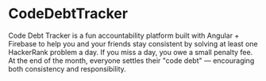 # CodeDebtTracker
Code Debt Tracker is a fun accountability platform built with Angular + Firebase to help you and your friends stay consistent by solving at least one HackerRank problem a day. If you miss a day, you owe a small penalty fee. At the end of the month, everyone settles their "code debt" — encouraging both consistency and responsibility.
